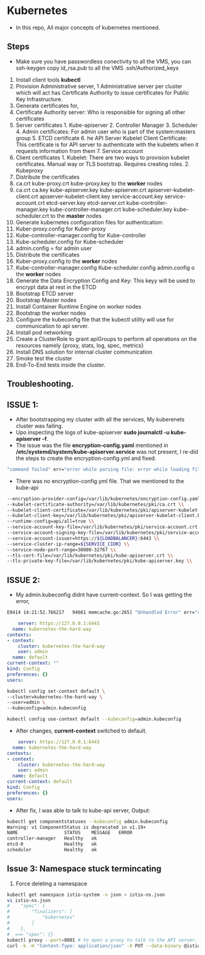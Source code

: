 # Kubernetes
- In this repo, All major concepts of kubernetes mentioned.

## Steps
- Make sure you have passwordless conectivity to all the VMS, you can ssh-keygen copy id_rsa.pub to all the VMS .ssh/Authorized_keys
1. Install client tools **kubectl**
2. Provision Administrative server, 1 Administrative server per cluster which will act has Certificate Authority to issue certificates for Public Key Infrastructure.
3. Generate certificates for,
  1. Certificate Authority server: Who is responsible for signing all other certificates
  2. Server certificates
    1. Kube-apiserver
    2. Controller Manager
    3. Scheduler
    4. Admin certificates: For admin user who is part of the system:masters group
    5. ETCD certificate
    6. he API Server Kubelet Client Certificate: This certificate is for API server to authenticate with the kubelets when it requests information from them
    7. Service account
  3. Client certificates
    1. Kubelet: There are two ways to provision kubelet certificates. Manual way or TLS bootstrap. Requires creating roles.
    2. Kubeproxy
4. Distribute the certificates
  1. ca.crt kube-proxy.crt kube-proxy.key to the **worker** nodes
  2. ca.crt ca.key kube-apiserver.key kube-apiserver.crt apiserver-kubelet-client.crt apiserver-kubelet-client.key service-account.key service-account.crt etcd-server.key etcd-server.crt kube-controller-manager.key kube-controller-manager.crt kube-scheduler.key kube-scheduler.crt to the **master** nodes
5. Generate kubernetes configuration files for authentication:
  1. Kuber-proxy.config for Kuber-proxy
  2. Kube-controller-manager.config for Kube-controller
  3. Kube-scheduler.config for Kube-scheduler
  4. admin.config = for admin user
6. Distribute the certificates
  1. Kuber-proxy.config to the **worker** nodes
  2. Kube-controller-manager.config Kube-scheduler.config admin.config o the **worker** nodes
7. Generate the Data Encryption Config and Key: This keyy will be used to encrypt data at rest in the ETCD
8. Bootstrap ETCD server
9. Bootstrap Master nodes
10. Install Container Runtime Engine on worker nodes
11. Bootstrap the worker nodes
12. Configure the kubeconfig file that the kubectl utility will use for communication to api server.
13. Install pod networking
14. Create a ClusterRole to grant apiGroups to perform all operations on the resources namely {proxy, stats, log, spec, metrics} 
15. Install DNS solution for internal cluster communication
16. Smoke test the cluster
17. End-To-End tests inside the cluster.

## Troubleshooting.
## ISSUE 1:
- After bootstrapping my cluster with all the services, My kuberenets cluster was failing.
- Upo inspecting the logs of kube-apiserver **sudo journalctl -u kube-apiserver -f**.
- The issue was the file **encryption-config.yaml** mentioned in **/etc/systemd/system/kube-apiserver.service** was not present, I re-did the steps to create the encryption-config.yml and fixed.
```bash
"command failed" err="error while parsing file: error while loading file: error reading encryption provider configuration file \"/var/lib/kubernetes/encryption-config.yaml\": open /var/lib/kubernetes/encryption-config.yaml: no such file or directory"
```
- There was no encryption-config.yml file. That we mentioned to the kube-api
```bash
--encryption-provider-config=/var/lib/kubernetes/encryption-config.yaml \\
--kubelet-certificate-authority=/var/lib/kubernetes/pki/ca.crt \\
--kubelet-client-certificate=/var/lib/kubernetes/pki/apiserver-kubelet-client.crt \\
--kubelet-client-key=/var/lib/kubernetes/pki/apiserver-kubelet-client.key \\
--runtime-config=api/all=true \\
--service-account-key-file=/var/lib/kubernetes/pki/service-account.crt \\
--service-account-signing-key-file=/var/lib/kubernetes/pki/service-account.key \\
--service-account-issuer=https://${LOADBALANCER}:6443 \\
--service-cluster-ip-range=${SERVICE_CIDR} \\
--service-node-port-range=30000-32767 \\
--tls-cert-file=/var/lib/kubernetes/pki/kube-apiserver.crt \\
--tls-private-key-file=/var/lib/kubernetes/pki/kube-apiserver.key \\
```

## ISSUE 2: 
- My admin.kubeconfig didnt have current-context. So I was getting the error, 
```bash
E0414 14:21:52.766217   94661 memcache.go:265] "Unhandled Error" err="couldn't get current server API group list: Get \"http://localhost:8080/api?timeout=32s\": dial tcp 127.0.0.1:8080: connect: connection refused"
```
```yaml
    server: https://127.0.0.1:6443
  name: kubernetes-the-hard-way
contexts:
- context:
    cluster: kubernetes-the-hard-way
    user: admin
  name: default
current-context: ""
kind: Config
preferences: {}
users:
```

```bash
kubectl config set-context default \
--cluster=kubernetes-the-hard-way \
--user=admin \
--kubeconfig=admin.kubeconfig

kubectl config use-context default --kubeconfig=admin.kubeconfig
```
- After changes, **current-context** switched to default.
```yaml
    server: https://127.0.0.1:6443
  name: kubernetes-the-hard-way
contexts:
- context:
    cluster: kubernetes-the-hard-way
    user: admin
  name: default
current-context: default
kind: Config
preferences: {}
users:
```
- After fix, I was able to talk to kube-api server, Output:
```bash
kubectl get componentstatuses --kubeconfig admin.kubeconfig
Warning: v1 ComponentStatus is deprecated in v1.19+
NAME                 STATUS    MESSAGE   ERROR
controller-manager   Healthy   ok
etcd-0               Healthy   ok
scheduler            Healthy   ok
```

## Issue 3: Namespace stuck termincating
1. Force deleting a namespace
```bash
kubectl get namespace istio-system -o json > istio-ns.json
vi istio-ns.json 
#    "spec": {
#        "finalizers": [
#            "kubernetes"
#        ]
#    },
#  ==> "spec": {} 
kubectl proxy --port=8001 # to open a proxy to talk to the API server.
curl -k -H "Content-Type: application/json" -X PUT --data-binary @istio-ns.json http://127.0.0.1:8001/api/v1/namespaces/istio-system/finalize
```